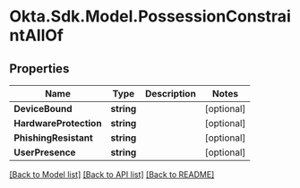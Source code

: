 # Okta.Sdk.Model.PossessionConstraintAllOf

## Properties

Name | Type | Description | Notes
------------ | ------------- | ------------- | -------------
**DeviceBound** | **string** |  | [optional] 
**HardwareProtection** | **string** |  | [optional] 
**PhishingResistant** | **string** |  | [optional] 
**UserPresence** | **string** |  | [optional] 

[[Back to Model list]](../README.md#documentation-for-models) [[Back to API list]](../README.md#documentation-for-api-endpoints) [[Back to README]](../README.md)


